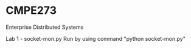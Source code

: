 # CMPE273
Enterprise Distributed Systems


Lab 1 - socket-mon.py
  Run by using command "python socket-mon.py"
